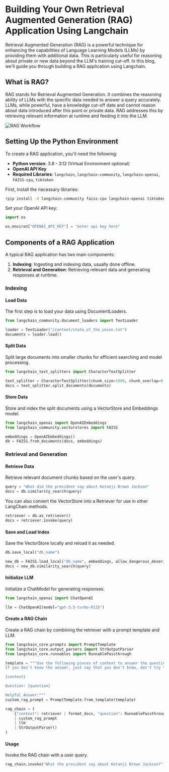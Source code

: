 # Building Your Own Retrieval Augmented Generation (RAG) Application Using Langchain

Retrieval Augmented Generation (RAG) is a powerful technique for enhancing the capabilities of Language Learning Models (LLMs) by providing them with additional data. This is particularly useful for reasoning about private or new data beyond the LLM's training cut-off. In this blog, we'll guide you through building a RAG application using Langchain.

## What is RAG?

RAG stands for Retrieval Augmented Generation. It combines the reasoning ability of LLMs with the specific data needed to answer a query accurately. LLMs, while powerful, have a knowledge cut-off date and cannot reason about data introduced after this point or private data. RAG addresses this by retrieving relevant information at runtime and feeding it into the LLM.

![RAG Workflow](https://truera.com/wp-content/uploads/2023/09/truera-architecture-for-chatot-figure-1-1024x561.png)

## Setting Up the Python Environment

To create a RAG application, you'll need the following:

- **Python version**: 3.8 - 3.12 (Virtual Environment optional)
- **OpenAI API Key**
- **Required Libraries**: `langchain`, `langchain-community`, `langchain-openai`, `FAISS-cpu`, `tiktoken`

First, install the necessary libraries:

```bash
!pip install -U langchain-community faiss-cpu langchain-openai tiktoken
```

Set your OpenAI API key:

```python
import os

os.environ["OPENAI_API_KEY"] = "enter api key here"
```

## Components of a RAG Application

A typical RAG application has two main components:

1. **Indexing**: Ingesting and indexing data, usually done offline.
2. **Retrieval and Generation**: Retrieving relevant data and generating responses at runtime.

### Indexing

#### Load Data

The first step is to load your data using DocumentLoaders.

```python
from langchain_community.document_loaders import TextLoader

loader = TextLoader("/content/state_of_the_union.txt")
documents = loader.load()
```

#### Split Data

Split large documents into smaller chunks for efficient searching and model processing.

```python
from langchain_text_splitters import CharacterTextSplitter

text_splitter = CharacterTextSplitter(chunk_size=1000, chunk_overlap=0)
docs = text_splitter.split_documents(documents)
```

#### Store Data

Store and index the split documents using a VectorStore and Embeddings model.

```python
from langchain_openai import OpenAIEmbeddings
from langchain_community.vectorstores import FAISS

embeddings = OpenAIEmbeddings()
db = FAISS.from_documents(docs, embeddings)
```

### Retrieval and Generation

#### Retrieve Data

Retrieve relevant document chunks based on the user's query.

```python
query = "What did the president say about Ketanji Brown Jackson"
docs = db.similarity_search(query)
```

You can also convert the VectorStore into a Retriever for use in other LangChain methods.

```python
retriever = db.as_retriever()
docs = retriever.invoke(query)
```

#### Save and Load Index

Save the VectorStore locally and reload it as needed.

```python
db.save_local("db_name")

new_db = FAISS.load_local("db_name", embeddings, allow_dangerous_deserialization=True)
docs = new_db.similarity_search(query)
```

#### Initialize LLM

Initialize a ChatModel for generating responses.

```python
from langchain_openai import ChatOpenAI

llm = ChatOpenAI(model="gpt-3.5-turbo-0125")
```

#### Create a RAG Chain

Create a RAG chain by combining the retriever with a prompt template and LLM.

```python
from langchain_core.prompts import PromptTemplate
from langchain_core.output_parsers import StrOutputParser
from langchain_core.runnables import RunnablePassthrough

template = """Use the following pieces of context to answer the question at the end.
If you don't know the answer, just say that you don't know, don't try to make up an answer.

{context}

Question: {question}

Helpful Answer:"""
custom_rag_prompt = PromptTemplate.from_template(template)

rag_chain = (
    {"context": retriever | format_docs, "question": RunnablePassthrough()}
    | custom_rag_prompt
    | llm
    | StrOutputParser()
)
```

#### Usage

Invoke the RAG chain with a user query.

```python
rag_chain.invoke("What the president say about Ketanji Brown Jackson?")
```

